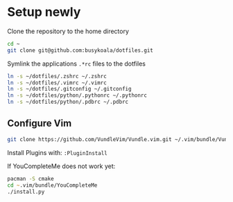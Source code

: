 # Setup newly

Clone the repository to the home directory

```zsh
cd ~
git clone git@github.com:busykoala/dotfiles.git
```

Symlink the applications `.*rc` files to the dotfiles

```zsh
ln -s ~/dotfiles/.zshrc ~/.zshrc
ln -s ~/dotfiles/.vimrc ~/.vimrc
ln -s ~/dotfiles/.gitconfig ~/.gitconfig
ln -s ~/dotfiles/python/.pythonrc ~/.pythonrc
ln -s ~/dotfiles/python/.pdbrc ~/.pdbrc
```

## Configure Vim

```zsh
git clone https://github.com/VundleVim/Vundle.vim.git ~/.vim/bundle/Vundle.vim
```

Install Plugins with: `:PluginInstall`

If YouCompleteMe does not work yet:

```zsh
pacman -S cmake
cd ~.vim/bundle/YouCompleteMe
./install.py
```

